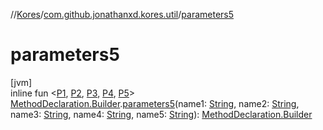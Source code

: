 //[Kores](../../index.md)/[com.github.jonathanxd.kores.util](index.md)/[parameters5](parameters5.md)

# parameters5

[jvm]\
inline fun <[P1](parameters5.md), [P2](parameters5.md), [P3](parameters5.md), [P4](parameters5.md), [P5](parameters5.md)> [MethodDeclaration.Builder](../com.github.jonathanxd.kores.base/-method-declaration/-builder/index.md).[parameters5](parameters5.md)(name1: [String](https://kotlinlang.org/api/latest/jvm/stdlib/kotlin/-string/index.html), name2: [String](https://kotlinlang.org/api/latest/jvm/stdlib/kotlin/-string/index.html), name3: [String](https://kotlinlang.org/api/latest/jvm/stdlib/kotlin/-string/index.html), name4: [String](https://kotlinlang.org/api/latest/jvm/stdlib/kotlin/-string/index.html), name5: [String](https://kotlinlang.org/api/latest/jvm/stdlib/kotlin/-string/index.html)): [MethodDeclaration.Builder](../com.github.jonathanxd.kores.base/-method-declaration/-builder/index.md)
